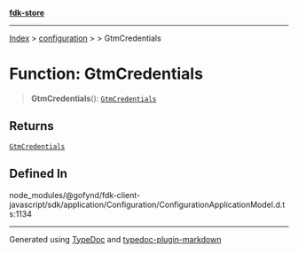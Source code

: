 [**fdk-store**](../../../README.md)
***

[Index](../../../API.md) > [configuration](../../README.md) > [<internal>](../README.md) > GtmCredentials

# Function: GtmCredentials

> **GtmCredentials**(): [`GtmCredentials`](../type-aliases/type-alias.GtmCredentials.md)

## Returns

[`GtmCredentials`](../type-aliases/type-alias.GtmCredentials.md)

## Defined In

node\_modules/@gofynd/fdk-client-javascript/sdk/application/Configuration/ConfigurationApplicationModel.d.ts:1134

***
Generated using [TypeDoc](https://typedoc.org/) and [typedoc-plugin-markdown](https://www.npmjs.com/package/typedoc-plugin-markdown)
